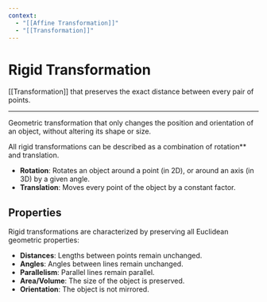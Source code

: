 ```yaml
---
context:
  - "[[Affine Transformation]]"
  - "[[Transformation]]"
---
```


# Rigid Transformation

[[Transformation]] that preserves the exact distance between every pair of points.

---

Geometric transformation that only changes the position and orientation of an object, without altering its shape or size.

All rigid transformations can be described as a combination of rotation\*\* and translation.

- **Rotation**: Rotates an object around a point (in 2D), or around an axis (in 3D) by a given angle.
- **Translation**: Moves every point of the object by a constant factor.

## Properties

Rigid transformations are characterized by preserving all Euclidean geometric properties:

- **Distances**: Lengths between points remain unchanged.
- **Angles**: Angles between lines remain unchanged.
- **Parallelism**: Parallel lines remain parallel.
- **Area/Volume**: The size of the object is preserved.
- **Orientation**: The object is not mirrored.
